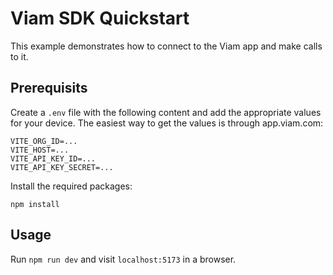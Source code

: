 # Viam SDK Quickstart

This example demonstrates how to connect to the Viam app and make calls to it.

## Prerequisits

Create a `.env` file with the following content and add the appropriate values for your device. The easiest way to get the values is through app.viam.com:

```
VITE_ORG_ID=...
VITE_HOST=...
VITE_API_KEY_ID=...
VITE_API_KEY_SECRET=...
```

Install the required packages:

`npm install`

## Usage

Run `npm run dev` and visit `localhost:5173` in a browser.
